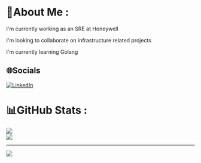 # 💫About Me :
I'm currently working as an SRE at Honeywell

I'm looking to collaborate on infrastructure related projects

I'm currently learning Golang

## 🌐Socials
[![LinkedIn](https://img.shields.io/badge/LinkedIn-%230077B5.svg?logo=linkedin&logoColor=white)](https://www.linkedin.com/in/luis-alberto-olvera/) 

# 📊GitHub Stats :
![](https://github-readme-stats.vercel.app/api?username=lolverae&theme=dracula&hide_border=false&include_all_commits=true&count_private=true)<br/>
![](https://github-readme-stats.vercel.app/api/top-langs/?username=lolverae&theme=dracula&hide_border=false&include_all_commits=true&count_private=true&layout=compact&exclude_repo=lolverae.github.io)

---
[![](https://visitcount.itsvg.in/api?id=lolverae&icon=5&color=4)](https://visitcount.itsvg.in)
